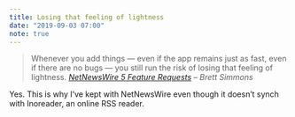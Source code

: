 ```yaml
---
title: Losing that feeling of lightness
date: "2019-09-03 07:00"
note: true
---
```

> Whenever you add things — even if the app remains just as fast, even if there are no bugs — you still run the risk of losing that feeling of lightness. <cite><a href="https://inessential.com/2019/08/31/netnewswire_5_feature_requests">NetNewsWire 5 Feature Requests</a> – Brett Simmons</cite>

Yes. This is why I’ve kept with NetNewsWire even though it doesn’t synch with Inoreader, an online RSS reader.
